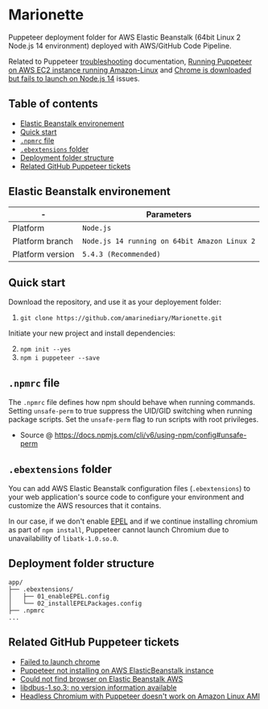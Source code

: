 # Marionette
Puppeteer deployment folder for AWS Elastic Beanstalk (64bit Linux 2 Node.js 14 environment) deployed with AWS/GitHub Code Pipeline.

Related to Puppeteer [troubleshooting](https://github.com/puppeteer/puppeteer/blob/main/docs/troubleshooting.md) documentation, [Running Puppeteer on AWS EC2 instance running Amazon-Linux](https://github.com/puppeteer/puppeteer/blob/main/docs/troubleshooting.md#running-puppeteer-on-aws-ec2-instance-running-amazon-linux) and [Chrome is downloaded but fails to launch on Node.js 14](https://github.com/puppeteer/puppeteer/blob/main/docs/troubleshooting.md#chrome-is-downloaded-but-fails-to-launch-on-nodejs-14) issues.

## Table of contents
- [Elastic Beanstalk environement](https://github.com/amarinediary/Marionette#elastic-beanstalk-environement)
- [Quick start](https://github.com/amarinediary/Marionette#quick-start)
- [`.npmrc` file](https://github.com/amarinediary/Marionette#npmrc-file)
- [`.ebextensions` folder](https://github.com/amarinediary/Marionette#ebextensions-folder)
- [Deployment folder structure](https://github.com/amarinediary/Marionette#deployment-folder-structure)
- [Related GitHub Puppeteer tickets](https://github.com/amarinediary/Marionette#related-github-puppeteer-tickets)

## Elastic Beanstalk environement
|-|Parameters|
|-|-|
|Platform|`Node.js`|
|Platform branch|`Node.js 14 running on 64bit Amazon Linux 2`|
|Platform version|`5.4.3 (Recommended)`|

## Quick start
Download the repository, and use it as your deployement folder:

1. `git clone https://github.com/amarinediary/Marionette.git`

Initiate your new project and install dependencies:

2. `npm init --yes`
3. `npm i puppeteer --save`

## `.npmrc` file
The `.npmrc` file defines how npm should behave when running commands. Setting `unsafe-perm` to true suppress the UID/GID switching when running package scripts. Set the `unsafe-perm` flag to run scripts with root privileges.
- Source @ https://docs.npmjs.com/cli/v6/using-npm/config#unsafe-perm

## `.ebextensions` folder
You can add AWS Elastic Beanstalk configuration files (`.ebextensions`) to your web application's source code to configure your environment and customize the AWS resources that it contains.

In our case, if we don't enable [EPEL](https://fedoraproject.org/wiki/EPEL#What_is_Extra_Packages_for_Enterprise_Linux_.28or_EPEL.29.3F) and if we continue installing chromium as part of `npm install`, Puppeteer cannot launch Chromium due to unavailability of `libatk-1.0.so.0`.

## Deployment folder structure
```
app/
├── .ebextensions/
│   ├── 01_enableEPEL.config
│   └── 02_installEPELPackages.config
├── .npmrc
...
```

## Related GitHub Puppeteer tickets
- [Failed to launch chrome](https://github.com/puppeteer/puppeteer/issues/807)
- [Puppeteer not installing on AWS ElasticBeanstalk instance](https://github.com/puppeteer/puppeteer/issues/685)
- [Could not find browser on Elastic Beanstalk AWS](https://github.com/puppeteer/puppeteer/issues/6920)
- [libdbus-1.so.3: no version information available](https://github.com/puppeteer/puppeteer/issues/5379)
- [Headless Chromium with Puppeteer doesn't work on Amazon Linux AMI](https://github.com/puppeteer/puppeteer/issues/765)
